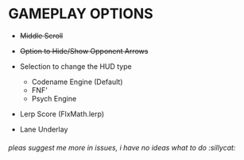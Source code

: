# GAMEPLAY OPTIONS

- ~~Middle Scroll~~

- ~~Option to Hide/Show Opponent Arrows~~

- Selection to change the HUD type
    - Codename Engine (Default)
    - FNF'
    - Psych Engine

- Lerp Score (FlxMath.lerp)

- Lane Underlay

###### pleas suggest me more in issues, i have no ideas what to do :sillycat:
